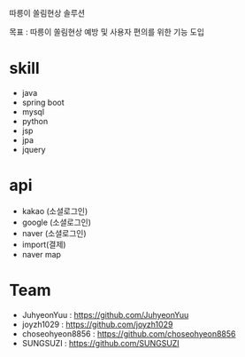 따릉이 쏠림현상 솔루션

목표 : 따릉이 쏠림현상 예방 및 사용자 편의를 위한 기능 도입

# skill
- java
- spring boot
- mysql
- python
- jsp
- jpa
- jquery

  
# api
- kakao (소셜로그인)
- google (소셜로그인)
- naver (소셜로그인)
- import(결제)
- naver map

# Team
- JuhyeonYuu : https://github.com/JuhyeonYuu
- joyzh1029 : https://github.com/joyzh1029
- choseohyeon8856 : https://github.com/choseohyeon8856
- SUNGSUZI : https://github.com/SUNGSUZI
